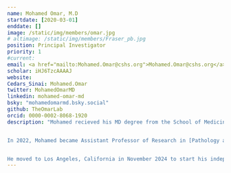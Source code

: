```yaml
---
name: Mohamed Omar, M.D
startdate: [2020-03-01]
enddate: []
image: /static/img/members/omar.jpg
# altimage: /static/img/members/Fraser_pb.jpg
position: Principal Investigator
priority: 1
#current:
email: <a href="mailto:Mohamed.Omar@cshs.org">Mohamed.Omar@cshs.org</a><br>
scholar: iHJ6TzcAAAAJ
website:
Cedars_Sinai: Mohamed.Omar
twitter: MohamedOmarMD
linkedin: mohamed-omar-md
bsky: "mohamedomarmd.bsky.social"
github: TheOmarLab
orcid: 0000-0002-8068-1920
description: "Mohamed recieved his MD degree from the School of Medicine at Mansoura University, Egypt. He then conducted postdoctoral training in Computational Genomics at [Johns Hopkins University School of Medicine](https://www.hopkinsmedicine.org/) and in Computational Pathology from [Weill Medical College of Cornell University (Weill Cornell Medicine)](https://weill.cornell.edu/) in the Lab of [Dr. Luigi Marchionni](https://vivo.weill.cornell.edu/display/cwid-lum4003).


In 2022, Mohamed became Assistant Professor of Research in [Pathology and Laboratory Medicine](https://pathology.weill.cornell.edu/), where he worked on developing computational approaches for cancer phenotype prediction using histopathology and multi-omics data.


He moved to Los Angeles, California in November 2024 to start his independent research lab in the [Department of Computational Biomedicine](https://www.cedars-sinai.edu/health-sciences-university/research/departments-institutes/computational-biomedicine.html) at [Cedars-Sinai](https://www.cedars-sinai.org/home.html)."
---
```

